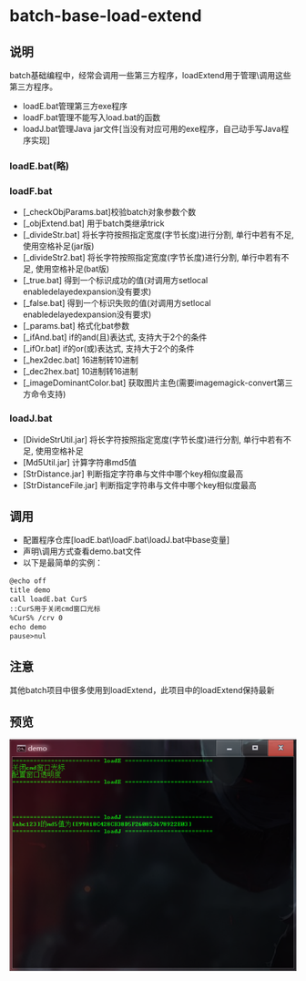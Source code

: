 # batch-base-load-extend


## 说明
batch基础编程中，经常会调用一些第三方程序，loadExtend用于管理\调用这些第三方程序。
* loadE.bat管理第三方exe程序
* loadF.bat管理不能写入load.bat的函数
* loadJ.bat管理Java jar文件[当没有对应可用的exe程序，自己动手写Java程序实现]



### loadE.bat(略)
### loadF.bat
* [_checkObjParams.bat]校验batch对象参数个数
* [_objExtend.bat] 用于batch类继承trick
* [_divideStr.bat] 将长字符按照指定宽度(字节长度)进行分割, 单行中若有不足, 使用空格补足(jar版)
* [_divideStr2.bat] 将长字符按照指定宽度(字节长度)进行分割, 单行中若有不足, 使用空格补足(bat版)
* [_true.bat] 得到一个标识成功的值(对调用方setlocal enabledelayedexpansion没有要求)
* [_false.bat] 得到一个标识失败的值(对调用方setlocal enabledelayedexpansion没有要求)
* [_params.bat] 格式化bat参数
* [_ifAnd.bat] if的and(且)表达式, 支持大于2个的条件
* [_ifOr.bat] if的or(或)表达式, 支持大于2个的条件
* [_hex2dec.bat] 16进制转10进制
* [_dec2hex.bat] 10进制转16进制
* [_imageDominantColor.bat] 获取图片主色(需要imagemagick-convert第三方命令支持)


### loadJ.bat
* [DivideStrUtil.jar] 将长字符按照指定宽度(字节长度)进行分割, 单行中若有不足, 使用空格补足
* [Md5Util.jar] 计算字符串md5值
* [StrDistance.jar] 判断指定字符串与文件中哪个key相似度最高
* [StrDistanceFile.jar] 判断指定字符串与文件中哪个key相似度最高




## 调用
* 配置程序仓库[loadE.bat\loadF.bat\loadJ.bat中base变量]
* 声明\调用方式查看demo.bat文件
* 以下是最简单的实例：
```batch
@echo off
title demo
call loadE.bat CurS
::CurS用于关闭cmd窗口光标
%CurS% /crv 0
echo demo
pause>nul
```


## 注意
其他batch项目中很多使用到loadExtend，此项目中的loadExtend保持最新


## 预览
<div align=center><img src="https://github.com/bjc5233/batch-base-load-extend/raw/master/resources/demo.png"/></div>
